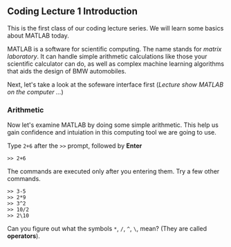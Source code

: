 ## Coding Lecture 1  Introduction

This is the first class of our coding lecture series. We will learn some basics about MATLAB today.

MATLAB is a software for scientific computing. The name stands for _matrix laboratory_. It can handle simple arithmetic calculations like those your scientific calculator can do, as well as complex machine learning algorithms that aids the design of BMW automobiles.

Next, let's take a look at the sofeware interface first (_Lecture show MATLAB on the computer ..._)

### Arithmetic

Now let's examine MATLAB by doing some simple arithmetic. This help us gain confidence and intuiation in this computing tool we are going to use. 

Type `2+6` after the `>>` prompt, followed by **Enter**
```
>> 2+6 
```
The commands are executed only after you entering them. Try a few other commands.
```
>> 3-5
>> 2*9
>> 3^2
>> 10/2
>> 2\10
```
Can you figure out what the symbols `*`, `/`, `^`, `\`, mean? (They are called **operators**).
